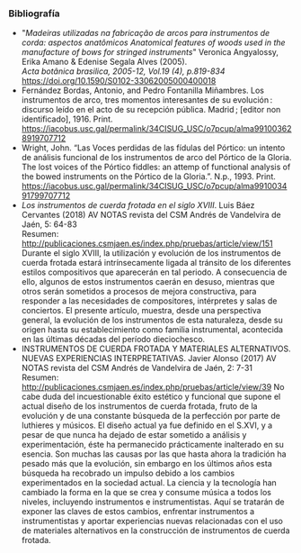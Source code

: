 ### Bibliografía
- "_Madeiras utilizadas na fabricação de arcos para instrumentos de corda: aspectos anatômicos Anatomical features of woods used in the manufacture of bows for stringed instruments_"
Veronica Angyalossy, Erika Amano & Edenise Segala Alves (2005).  
_Acta botânica brasilica, 2005-12, Vol.19 (4), p.819-834_ <https://doi.org/10.1590/S0102-33062005000400018>
- Fernández Bordas, Antonio, and Pedro Fontanilla Miñambres. Los instrumentos de arco, tres momentos interesantes de su evolución : discurso leído en el acto de su recepción pública. Madrid ; [editor non identificado], 1916. Print.  <https://iacobus.usc.gal/permalink/34CISUG_USC/o7pcup/alma991003628919707712>
- Wright, John. “Las Voces perdidas de las fídulas del Pórtico: un intento de análisis funcional de los instrumentos de arco del Pórtico de la Gloria. 
  The lost voices of the Pórtico fiddles: an attemp of functional analysis of the bowed instruments on the Pórtico de la Gloria.”.
  N.p., 1993. Print. <https://iacobus.usc.gal/permalink/34CISUG_USC/o7pcup/alma991003491799707712>
- _Los instrumentos de cuerda frotada en el siglo XVIII_. Luis Báez Cervantes (2018)
  AV NOTAS revista del CSM Andrés de Vandelvira de Jaén, 5: 64-83  
  Resumen: <http://publicaciones.csmjaen.es/index.php/pruebas/article/view/151>
  Durante el siglo XVIII, la utilización y evolución de los instrumentos de cuerda frotada estará intrínsecamente ligada al tránsito de los diferentes estilos compositivos que aparecerán en tal periodo. A consecuencia de ello, algunos de estos instrumentos caerán en desuso, mientras que otros serán sometidos a procesos de mejora constructiva, para responder a las necesidades de compositores, intérpretes y salas de conciertos. El presente artículo, muestra, desde una perspectiva general, la evolución de los instrumentos de esta naturaleza, desde su origen hasta su establecimiento como familia instrumental, acontecida en las últimas décadas  del período dieciochesco.
- INSTRUMENTOS DE CUERDA FROTADA Y MATERIALES ALTERNATIVOS. NUEVAS EXPERIENCIAS INTERPRETATIVAS. Javier Alonso (2017)
  AV NOTAS revista del CSM Andrés de Vandelvira de Jaén, 2: 7-31  
  Resumen:  <http://publicaciones.csmjaen.es/index.php/pruebas/article/view/39> 
  No cabe duda del incuestionable éxito estético y funcional que supone el actual diseño de los instrumentos de cuerda frotada, fruto de la evolución y de una constante búsqueda de la perfección por parte de luthieres y músicos. El diseño actual ya fue definido en el S.XVI, y a pesar de que nunca ha dejado de estar sometido a análisis y experimentación, éste ha permanecido prácticamente inalterado en su esencia. Son muchas las causas por las que hasta ahora la tradición ha pesado más que la evolución, sin embargo en los últimos años esta búsqueda ha recobrado un impulso debido a los cambios experimentados en la sociedad actual. La ciencia y la tecnología han cambiado la forma en la que se crea y consume música a todos los niveles, incluyendo instrumentos e instrumentistas. Aquí se tratarán de exponer las claves de estos cambios, enfrentar instrumentos a instrumentistas y aportar experiencias nuevas relacionadas con el uso de materiales alternativos en la construcción de instrumentos de cuerda frotada.

  
